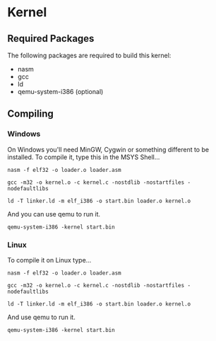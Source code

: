 # Kernel

## Required Packages
The following packages are required to build this kernel:
- nasm
- gcc
- ld
- qemu-system-i386 (optional)

## Compiling

### Windows
On Windows you'll need MinGW, Cygwin or something different to be installed.
To compile it, type this in the MSYS Shell...
```
nasm -f elf32 -o loader.o loader.asm

gcc -m32 -o kernel.o -c kernel.c -nostdlib -nostartfiles -nodefaultlibs

ld -T linker.ld -m elf_i386 -o start.bin loader.o kernel.o
```

And you can use qemu to run it.
```
qemu-system-i386 -kernel start.bin
```

### Linux
To compile it on Linux type...
```
nasm -f elf32 -o loader.o loader.asm

gcc -m32 -o kernel.o -c kernel.c -nostdlib -nostartfiles -nodefaultlibs

ld -T linker.ld -m elf_i386 -o start.bin loader.o kernel.o
```

And use qemu to run it.
```
qemu-system-i386 -kernel start.bin
```

